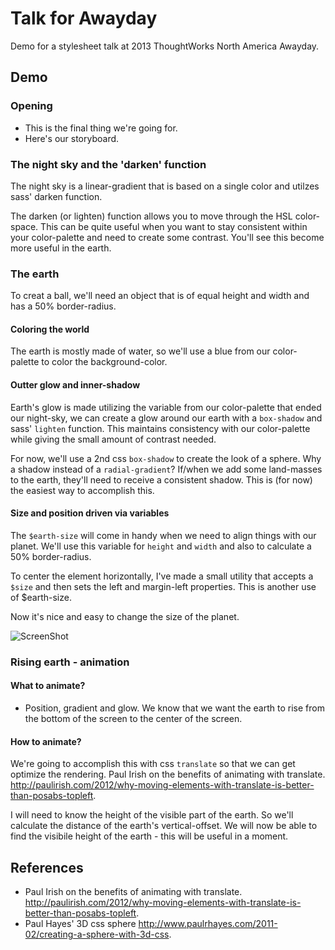 Talk for Awayday
===================

Demo for a stylesheet talk at 2013 ThoughtWorks North America Awayday.


## Demo

### Opening
* This is the final thing we're going for.
* Here's our storyboard.


### The night sky and the 'darken' function
The night sky is a linear-gradient that is based on a single color and utilzes sass' darken function.

The darken (or lighten) function allows you to move through the HSL color-space. This can be quite useful when you want to stay consistent within your color-palette and need to create some contrast.  You'll see this become more useful in the earth.


### The earth
To creat a ball, we'll need an object that is of equal height and width and has a 50% border-radius.


#### Coloring the world
The earth is mostly made of water, so we'll use a blue from our color-palette to color the background-color.


#### Outter glow and inner-shadow
Earth's glow is made utilizing the variable from our color-palette that ended our night-sky, we can create a glow around our earth with a `box-shadow` and sass' `lighten` function.  This maintains consistency with our color-palette while giving the small amount of contrast needed.

For now, we'll use a 2nd css `box-shadow` to create the look of a sphere. Why a shadow instead of a `radial-gradient`? If/when we add some land-masses to the earth, they'll need to receive a consistent shadow.  This is (for now) the easiest way to accomplish this.

#### Size and position driven via variables
The `$earth-size` will come in handy when we need to align things with our planet.  We'll use this variable for `height` and `width` and also to calculate a 50% border-radius.

To center the element horizontally, I've made a small utility that accepts a `$size` and then sets the left and margin-left properties.  This is another use of $earth-size.

Now it's nice and easy to change the size of the planet.

![ScreenShot](https://raw.github.com/matthewcopeland/orbits/master/screenshots/01.png)

### Rising earth - animation

#### What to animate?
* Position, gradient and glow.
We know that we want the earth to rise from the bottom of the screen to the center of the screen.


#### How to animate?
We're going to accomplish this with css `translate` so that we can get optimize the rendering. Paul Irish on the benefits of animating with translate. http://paulirish.com/2012/why-moving-elements-with-translate-is-better-than-posabs-topleft.


I will need to know the height of the visible part of the earth.  So we'll calculate the distance of the earth's vertical-offset.  We will now be able to find the visibile height of the earth - this will be useful in a moment.



## References
* Paul Irish on the benefits of animating with translate. http://paulirish.com/2012/why-moving-elements-with-translate-is-better-than-posabs-topleft.
* Paul Hayes' 3D css sphere http://www.paulrhayes.com/2011-02/creating-a-sphere-with-3d-css.
